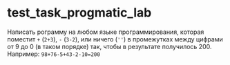 # test_task_progmatic_lab
Написать рограмму на любом языке программирования, которая поместит `+` (`2+3`), `-` (`3-2`), или ничего (`''`) в промежутках между цифрами от 9 до 0 (в таком порядке) так, чтобы в результате получилось 200. Например: `98+76-5+43-2-10=200`
